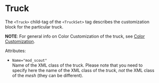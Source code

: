 # Truck

The `<Truck>` child-tag of the `<TruckSet>` tag describes the customization block for the particular truck.

**NOTE**: For general info on Color Customization of the truck, see [Color Customization](./../../../additional_info_on_trucks/color_customization/color_customization.md).

Attributes:

-   `Name="mod_scout"`  
    Name of the XML class of the truck. Please note that you need to specify here the name of the XML class of the *truck*, *not* the XML class of the *mesh* (they can be different).


